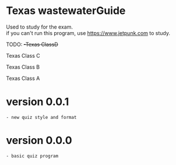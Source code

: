 # Texas wastewaterGuide 
Used to study for the exam.  
if you can't run this program, use https://www.jetpunk.com to study.


TODO: 
~~-Texas ClassD~~

Texas Class C

Texas Class B

Texas Class A









# version 0.0.1
    - new quiz style and format 


# version 0.0.0 
    - basic quiz program 

